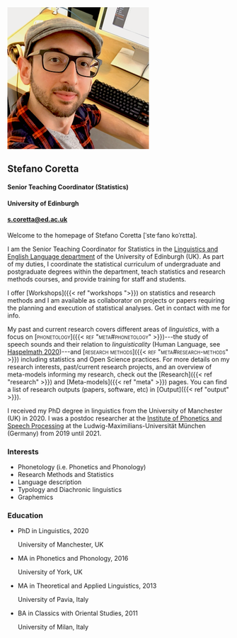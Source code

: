 ---
---

<div class="cols-2">
  <div class="col-left">
  <img class="avatar" src="/img/avatar.png" alt="Avatar">
  </div>
  <div class="col-right">
    <div class="avatar-info">
      <h2>Stefano Coretta</h2>
      <h4>Senior Teaching Coordinator (Statistics)</h4>
      <h4 id="institute">University of Edinburgh</h4>
      <h4 id="my-email"><a href = "mailto: s.coretta@ed.ac.uk">s.coretta@ed.ac.uk</a></h4>
      <a href="https://twitter.com/StefanoCoretta"><i class="fa fa-2x fa-twitter"></i></a> <a href="https://github.com/stefanocoretta"><i class="fa fa-2x fa-github"></i></a> <a href="https://osf.io/profile/"><i class="ai ai-osf ai-2x"></i></a>
    </div>
  </div>
</div>

Welcome to the homepage of Stefano Coretta [ˈsteˑfano koˈrɛtta].

I am the Senior Teaching Coordinator for Statistics in the [Linguistics and English Language department](https://www.ed.ac.uk/ppls/linguistics-and-english-language) of the University of Edinburgh (UK).
As part of my duties, I coordinate the statistical curriculum of undergraduate and postgraduate degrees within the department, teach statistics and research methods courses, and provide training for staff and students.

I offer [Workshops]({{< ref "workshops ">}}) on statistics and research methods and I am available as collaborator on projects or papers requiring the planning and execution of statistical analyses. Get in contact with me for info.

My past and current research covers different areas of *linguistics*, with a focus on <span style="font-variant: small-caps;">[phonetology]({{< ref "meta#phonetology" >}})</span>---the study of speech sounds and their relation to *linguisticality* (Human Language, see [Haspelmath 2020](https://doi.org/10.3389/fpsyg.2019.03056))---and <span style="font-variant: small-caps;">[research methods]({{< ref "meta#research-methods" >}})</span> including statistics and Open Science practices.
For more details on my research interests, past/current research projects, and an overview of meta-models informing my research, check out the [Research]({{< ref "research" >}}) and [Meta-models]({{< ref "meta" >}}) pages.
You can find a list of research outputs (papers, software, etc) in [Output]({{< ref "output" >}}).

I received my PhD degree in linguistics from the University of Manchester (UK) in 2020.
I was a postdoc researcher at the [Institute of Phonetics and Speech Processing](https://www.phonetik.uni-muenchen.de/) at the Ludwig-Maximilians-Universität München (Germany) from 2019 until 2021.

<div class="cols-2">
<div class="col-left">
<h3>Interests</h3>
<ul class="ul-interests">
  <li>Phonetology (i.e. Phonetics and Phonology)</li>
  <li>Research Methods and Statistics</li>
  <li>Language description</li>
  <li>Typology and Diachronic linguistics</li>
  <li>Graphemics</li>
</ul>
</div>
<div class="col-right">
<h3>Education</h3>
<ul class="ul-interests">
  <li>
    <div class="description">
      <p class="course">PhD in Linguistics, 2020</p>
      <p class="institution">University of Manchester, UK</p>
    </div>
  </li>

  <li>
    <div class="description">
      <p class="course">MA in Phonetics and Phonology, 2016</p>
      <p class="institution">University of York, UK</p>
    </div>
  </li>

  <li>
    <div class="description">
      <p class="course">MA in Theoretical and Applied Linguistics, 2013</p>
      <p class="institution">University of Pavia, Italy</p>
    </div>
  </li>

  <li>
    <div class="description">
      <p class="course">BA in Classics with Oriental Studies, 2011</p>
      <p class="institution">University of Milan, Italy</p>
    </div>
  </li>
 </ul>
 </div>
</div>
